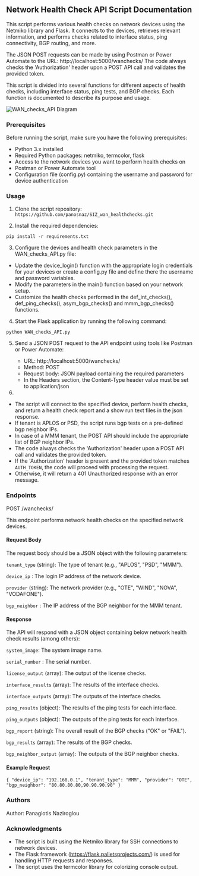 ## **Network Health Check API Script Documentation** 

This script performs various health checks on network devices using the Netmiko library and Flask.
It connects to the devices, retrieves relevant information, and performs checks related to
interface status, ping connectivity, BGP routing, and more.

The JSON POST requests can be made by using Postman or Power Automate to the URL: http://localhost:5000/wanchecks/
The code always checks the 'Authorization' header upon a POST API call and validates the provided token.

This script is divided into several functions for different aspects of health checks, including
interface status, ping tests, and BGP checks. Each function is documented to describe its purpose
and usage.

![WAN_checks_API Diagram](https://github.com/panosnaz/SIZ_wan_healthchecks/blob/92a18e6ddde6a4bda41e9486543acf33eb20887f/WAN_checks_API.jpg)
### **Prerequisites** 

Before running the script, make sure you have the following prerequisites:

- Python 3.x installed
- Required Python packages: netmiko, termcolor, flask
- Access to the network devices you want to perform health checks on
- Postman or Power Automate tool
- Configuration file (config.py) containing the username and password for device authentication

### **Usage** 

1. Clone the script repository:
`https://github.com/panosnaz/SIZ_wan_healthchecks.git`

2. Install the required dependencies:

`pip install -r requirements.txt`

3. Configure the devices and health check parameters in the WAN_checks_API.py file:

- Update the device_login() function with the appropriate login credentials for your devices or create a config.py file and define there the username and password variables.
- Modify the parameters in the main() function based on your network setup.
- Customize the health checks performed in the def_int_checks(), def_ping_checks(), asym_bgp_checks() and mmm_bgp_checks() functions.

4. Start the Flask application by running the following command:

`python WAN_checks_API.py`

5. Send a JSON POST request to the API endpoint using tools like Postman or Power Automate:

	- URL: http://localhost:5000/wanchecks/
	- Method: POST
	- Request body: JSON payload containing the required parameters
	- In the Headers section, the Content-Type header value must be set to application/json 

6. 
- The script will connect to the specified device, perform health checks, and return a health check report and a show run text files in the json response.
- If tenant is APLOS or PSD, the script runs bgp tests on a pre-defined bgp neighbor IPs. 
- In case of a MMM tenant, the POST API should include the appropriate list of BGP neighbor IPs.
- The code always checks the 'Authorization' header upon a POST API call and validates the provided token. 
- If the 'Authorization' header is present and the provided token matches `AUTH_TOKEN`, the code will proceed with processing the request. 
- Otherwise, it will return a 401 Unauthorized response with an error message.


	
### **Endpoints**

POST /wanchecks/

This endpoint performs network health checks on the specified network devices.

#### **Request Body**

The request body should be a JSON object with the following parameters:

`tenant_type` (string): The type of tenant (e.g., "APLOS", "PSD", "MMM").

`device_ip` : The login IP address of the network device.

`provider` (string): The network provider (e.g., "OTE", "WIND", "NOVA", "VODAFONE").

`bgp_neighbor` : The IP address of the BGP neighbor for the MMM tenant.


#### **Response**

The API will respond with a JSON object containing below network health check results (among others):

`system_image`: The system image name.

`serial_number` : The serial number.

`license_output` (array): The output of the license checks.

`interface_results` (array): The results of the interface checks.

`interface_outputs` (array): The outputs of the interface checks.

`ping_results` (object): The results of the ping tests for each interface.

`ping_outputs` (object): The outputs of the ping tests for each interface.

`bgp_report` (string): The overall result of the BGP checks ("OK" or "FAIL").

`bgp_results` (array): The results of the BGP checks.

`bgp_neighbor_output` (array): The outputs of the BGP neighbor checks.


#### **Example Request** 

`
{
  "device_ip": "192.168.0.1",
  "tenant_type": "MMM",
  "provider": "OTE",
  "bgp_neighbor": "80.80.80.80,90.90.90.90"
}
`


### **Authors** 

Author: Panagiotis Naziroglou

### **Acknowledgments** 

- The script is built using the Netmiko library for SSH connections to network devices.
- The Flask framework (https://flask.palletsprojects.com/) is used for handling HTTP requests and responses.
- The script uses the termcolor library for colorizing console output.